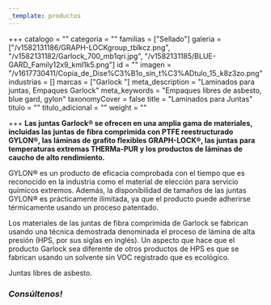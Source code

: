 ```yaml
---
_template: productos
---
```






+++
catalogo = ""
categoria = ""
familias = ["Sellado"]
galeria = ["/v1582131186/GRAPH-LOCKgroup_tblkcz.png", "/v1582131182/Garlock_700_mb1qri.jpg", "/v1582131185/BLUE-GARD_Family12x9_kml1k5.png"]
id = ""
imagen = "/v1617730411/Copia_de_Dise%C3%B1o_sin_t%C3%ADtulo_15_k8z3zo.png"
industrias = []
marcas = ["Garlock "]
meta_description = "Laminados para juntas, Empaques Garlock"
meta_keywords = "Empaques libres de asbesto, blue gard, gylon"
taxonomyCover = false
title = "Laminados para Juntas"
titulo = ""
titulo_adicional = ""
weight = ""

+++
**Las juntas Garlock® se ofrecen en una amplia gama de materiales, incluidas las juntas de fibra comprimida con PTFE reestructurado GYLON®, las láminas de grafito flexibles GRAPH-LOCK®, las juntas para temperaturas extremas THERMa-PUR y los productos de láminas de caucho de alto rendimiento.**

GYLON® es un producto de eficacia comprobada con el tiempo que es reconocido en la industria como el material de elección para servicio químicos extremos.  Además, la disponibilidad de tamaños de las juntas GYLON® es prácticamente ilimitada, ya que el producto puede adherirse térmicamente usando un proceso patentado.

Los materiales de las juntas de fibra comprimida de Garlock se fabrican usando una técnica demostrada denominada el proceso de lámina de alta presión (HPS, por sus siglas en inglés). Un aspecto que hace que el producto Garlock sea diferente de otros productos de HPS es que se fabrican usando un solvente sin VOC registrado que es ecológico.

Juntas libres de asbesto.

### **_Consúltenos!_**
